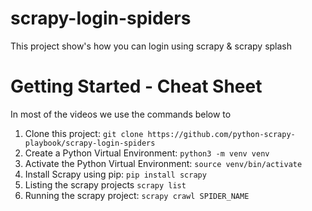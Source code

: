 # scrapy-login-spiders
This project show's how you can login using scrapy & scrapy splash

# Getting Started - Cheat Sheet
In most of the videos we use the commands below to
1. Clone this project: `git clone https://github.com/python-scrapy-playbook/scrapy-login-spiders`
2. Create a Python Virtual Environment: `python3 -m venv venv`
3. Activate the Python Virtual Environment: `source venv/bin/activate`
4. Install Scrapy using pip: `pip install scrapy`
5. Listing the scrapy projects `scrapy list` 
6. Running the scrapy project: `scrapy crawl SPIDER_NAME` 




